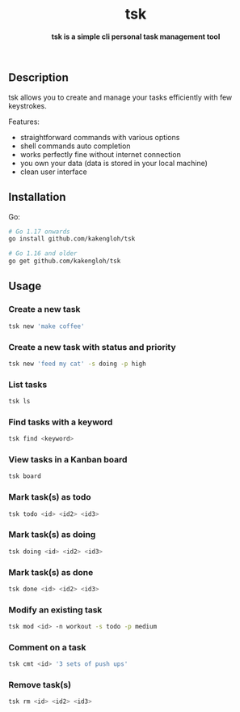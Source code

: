 <!-- <p align="center">
  <img width="250" src="">
</p> -->
<h1 align="center"> tsk </h1>
<p align="center">
  <b>tsk is a simple cli personal task management tool</b>
</p>

<br>

## Description

tsk allows you to create and manage your tasks efficiently with few keystrokes.

Features:

- straightforward commands with various options
- shell commands auto completion
- works perfectly fine without internet connection
- you own your data (data is stored in your local machine)
- clean user interface

## Installation

Go:

```bash
# Go 1.17 onwards
go install github.com/kakengloh/tsk

# Go 1.16 and older
go get github.com/kakengloh/tsk
```

## Usage

### Create a new task

```bash
tsk new 'make coffee'
```

### Create a new task with status and priority

```bash
tsk new 'feed my cat' -s doing -p high
```

### List tasks

```bash
tsk ls
```

### Find tasks with a keyword

```bash
tsk find <keyword>
```

### View tasks in a Kanban board

```bash
tsk board
```

### Mark task(s) as todo

```bash
tsk todo <id> <id2> <id3>
```

### Mark task(s) as doing

```bash
tsk doing <id> <id2> <id3>
```

### Mark task(s) as done

```bash
tsk done <id> <id2> <id3>
```

### Modify an existing task

```bash
tsk mod <id> -n workout -s todo -p medium
```

### Comment on a task

```bash
tsk cmt <id> '3 sets of push ups'
```

### Remove task(s)

```bash
tsk rm <id> <id2> <id3>
```
